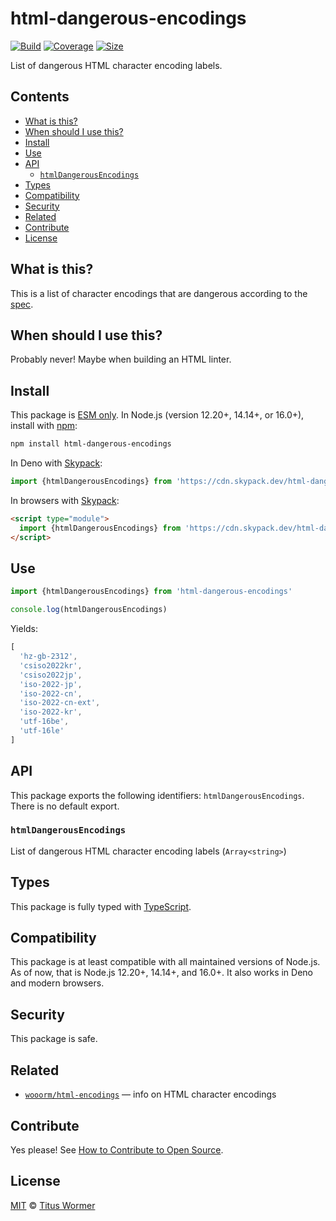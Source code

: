 # html-dangerous-encodings

[![Build][build-badge]][build]
[![Coverage][coverage-badge]][coverage]
[![Size][size-badge]][size]

List of dangerous HTML character encoding labels.

## Contents

*   [What is this?](#what-is-this)
*   [When should I use this?](#when-should-i-use-this)
*   [Install](#install)
*   [Use](#use)
*   [API](#api)
    *   [`htmlDangerousEncodings`](#htmldangerousencodings)
*   [Types](#types)
*   [Compatibility](#compatibility)
*   [Security](#security)
*   [Related](#related)
*   [Contribute](#contribute)
*   [License](#license)

## What is this?

This is a list of character encodings that are dangerous according to the
[spec][].

## When should I use this?

Probably never!
Maybe when building an HTML linter.

## Install

This package is [ESM only][esm].
In Node.js (version 12.20+, 14.14+, or 16.0+), install with [npm][]:

```sh
npm install html-dangerous-encodings
```

In Deno with [Skypack][]:

```js
import {htmlDangerousEncodings} from 'https://cdn.skypack.dev/html-dangerous-encodings@2?dts'
```

In browsers with [Skypack][]:

```html
<script type="module">
  import {htmlDangerousEncodings} from 'https://cdn.skypack.dev/html-dangerous-encodings@2?min'
</script>
```

## Use

```js
import {htmlDangerousEncodings} from 'html-dangerous-encodings'

console.log(htmlDangerousEncodings)
```

Yields:

```js
[
  'hz-gb-2312',
  'csiso2022kr',
  'csiso2022jp',
  'iso-2022-jp',
  'iso-2022-cn',
  'iso-2022-cn-ext',
  'iso-2022-kr',
  'utf-16be',
  'utf-16le'
]
```

## API

This package exports the following identifiers: `htmlDangerousEncodings`.
There is no default export.

### `htmlDangerousEncodings`

List of dangerous HTML character encoding labels (`Array<string>`)

## Types

This package is fully typed with [TypeScript][].

## Compatibility

This package is at least compatible with all maintained versions of Node.js.
As of now, that is Node.js 12.20+, 14.14+, and 16.0+.
It also works in Deno and modern browsers.

## Security

This package is safe.

## Related

*   [`wooorm/html-encodings`](https://github.com/wooorm/html-encodings)
    — info on HTML character encodings

## Contribute

Yes please!
See [How to Contribute to Open Source][contribute].

## License

[MIT][license] © [Titus Wormer][author]

<!-- Definition -->

[build-badge]: https://github.com/wooorm/html-dangerous-encodings/workflows/main/badge.svg

[build]: https://github.com/wooorm/html-dangerous-encodings/actions

[coverage-badge]: https://img.shields.io/codecov/c/github/wooorm/html-dangerous-encodings.svg

[coverage]: https://codecov.io/github/wooorm/html-dangerous-encodings

[size-badge]: https://img.shields.io/bundlephobia/minzip/html-dangerous-encodings.svg

[size]: https://bundlephobia.com/result?p=html-dangerous-encodings

[npm]: https://docs.npmjs.com/cli/install

[skypack]: https://www.skypack.dev

[license]: license

[author]: https://wooorm.com

[esm]: https://gist.github.com/sindresorhus/a39789f98801d908bbc7ff3ecc99d99c

[typescript]: https://www.typescriptlang.org

[contribute]: https://opensource.guide/how-to-contribute/

[spec]: https://encoding.spec.whatwg.org/#security-background
